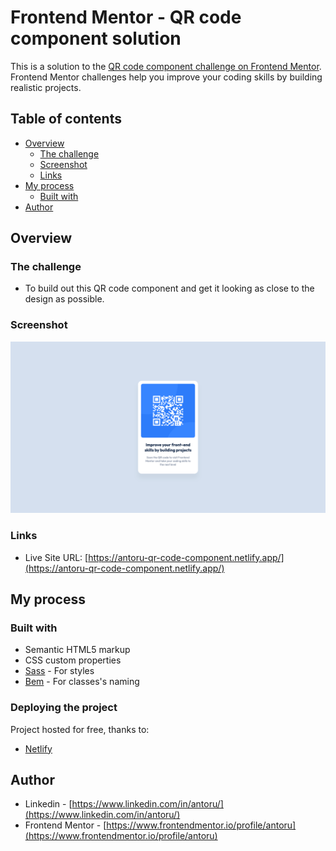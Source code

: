 # Frontend Mentor - QR code component solution

This is a solution to the [QR code component challenge on Frontend Mentor](https://www.frontendmentor.io/challenges/qr-code-component-iux_sIO_H). Frontend Mentor challenges help you improve your coding skills by building realistic projects. 

## Table of contents

- [Overview](#overview)
  - [The challenge](#the-challenge)
  - [Screenshot](#screenshot)
  - [Links](#links)
- [My process](#my-process)
  - [Built with](#built-with)
- [Author](#author)

## Overview

### The challenge

- To build out this QR code component and get it looking as close to the design as possible.

### Screenshot

![](./screenshot.png)

### Links

- Live Site URL: [https://antoru-qr-code-component.netlify.app/](https://antoru-qr-code-component.netlify.app/)

## My process

### Built with

- Semantic HTML5 markup
- CSS custom properties
- [Sass](https://sass-lang.com/) - For styles
- [Bem](https://en.bem.info/) - For classes's naming 

### Deploying the project

Project hosted for free, thanks to:

- [Netlify](https://www.netlify.com/)

## Author

- Linkedin - [https://www.linkedin.com/in/antoru/](https://www.linkedin.com/in/antoru/)
- Frontend Mentor - [https://www.frontendmentor.io/profile/antoru](https://www.frontendmentor.io/profile/antoru)